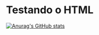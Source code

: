 <h1>Testando o HTML</h1>

[![Anurag's GitHub stats](https://github-readme-stats.vercel.app/api?username=orleoncio&show_icons=true&theme=transparent)](https://github.com/anuraghazra/github-readme-stats)

<!--
**orleoncio/orleoncio** is a ✨ _special_ ✨ repository because its `README.md` (this file) appears on your GitHub profile.

Here are some ideas to get you started:

- 🔭 I’m currently working on ...
- 🌱 I’m currently learning ...
- 👯 I’m looking to collaborate on ...
- 🤔 I’m looking for help with ...
- 💬 Ask me about ...
- 📫 How to reach me: ...
- 😄 Pronouns: ...
- ⚡ Fun fact: ...
-->

